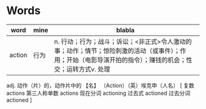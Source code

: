 # Words

|word|mine|blabla|
|-|-|-|
|action|行为|n. 行动；行为；战斗；诉讼；<非正式>令人激动的事；动作；情节；惊险刺激的活动（或事件）；作用；开始（电影导演开拍的指令）；赚钱的机会；性交；运转方式<CR>v. 处理
  adj. 动作（片）的，动作片中的
  【名】 （Action）（英）埃克申（人名）
  [ 复数 actions 第三人称单数 actions 现在分词 actioning 过去式 actioned 过去分词 actioned ]
